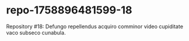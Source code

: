 # repo-1758896481599-18
Repository #18: Defungo repellendus acquiro comminor video cupiditate vaco subseco cunabula.
